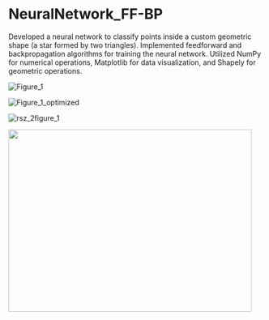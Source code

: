 # NeuralNetwork_FF-BP
Developed a neural network to classify points inside a custom geometric shape (a star formed by two triangles). Implemented feedforward and backpropagation algorithms for training the neural network. Utilized NumPy for numerical operations, Matplotlib for data visualization, and Shapely for geometric operations.

![Figure_1](https://github.com/IMP4U/NeuralNetwork_FF-BP/assets/116965072/e9adf500-84a3-41f6-8ce3-2975d3eaf894)

![Figure_1_optimized](https://github.com/IMP4U/NeuralNetwork_FF-BP/assets/116965072/51186fa2-9eb3-4c30-9d7d-5aa16840be69)

![rsz_2figure_1](https://github.com/IMP4U/NeuralNetwork_FF-BP/assets/116965072/280492f5-1a4f-4b73-9ead-ec2d9182b163)

<img src="C:\Users\avivp\OneDrive\שולחן העבודה\Git Projects for CV\Neural Networks\FeedForward\images\Figure_1.png" width="480" height="360" />

